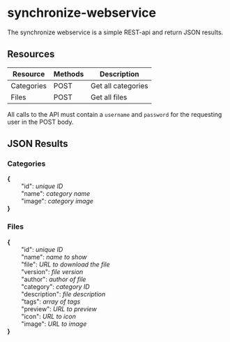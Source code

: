 synchronize-webservice
======================

The synchronize webservice is a simple REST-api and return JSON results.

Resources
---------

|Resource    | Methods    | Description        |
|------------|------------|--------------------|
|Categories  | POST       | Get all categories |
|Files       | POST       | Get all files      |

All calls to the API must contain a `username` and `password` for the requesting user in the POST body.

JSON Results
------------

### Categories

**{**  
&emsp;&emsp; "id": *unique ID*  
&emsp;&emsp; "name": *category name*  
&emsp;&emsp; "image": *category image*  
**}**

### Files

**{**  
&emsp;&emsp; "id": *unique ID*  
&emsp;&emsp; "name": *name to show*  
&emsp;&emsp; "file": *URL to download the file*  
&emsp;&emsp; "version": *file version*  
&emsp;&emsp; "author": *author of file*  
&emsp;&emsp; "category": *category ID*  
&emsp;&emsp; "description": *file description*  
&emsp;&emsp; "tags": *array of tags*  
&emsp;&emsp; "preview": *URL to preview*  
&emsp;&emsp; "icon": *URL to icon*  
&emsp;&emsp; "image": *URL to image*  
**}**
